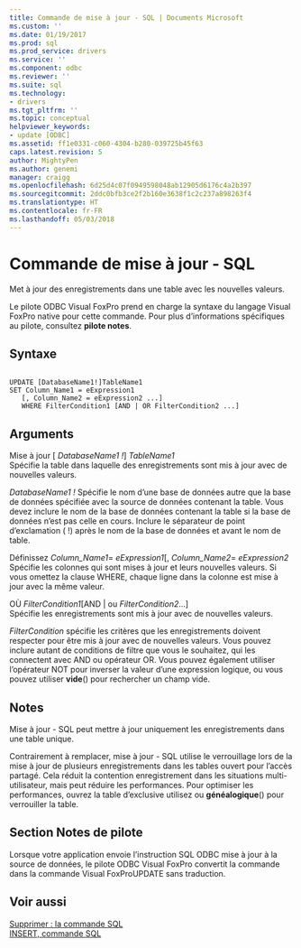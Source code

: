 ```yaml
---
title: Commande de mise à jour - SQL | Documents Microsoft
ms.custom: ''
ms.date: 01/19/2017
ms.prod: sql
ms.prod_service: drivers
ms.service: ''
ms.component: odbc
ms.reviewer: ''
ms.suite: sql
ms.technology:
- drivers
ms.tgt_pltfrm: ''
ms.topic: conceptual
helpviewer_keywords:
- update [ODBC]
ms.assetid: ff1e0331-c060-4304-b280-039725b45f63
caps.latest.revision: 5
author: MightyPen
ms.author: genemi
manager: craigg
ms.openlocfilehash: 6d25d4c07f0949598048ab12905d6176c4a2b397
ms.sourcegitcommit: 2ddc0bfb3ce2f2b160e3638f1c2c237a898263f4
ms.translationtype: HT
ms.contentlocale: fr-FR
ms.lasthandoff: 05/03/2018
---
```

# <a name="update---sql-command"></a>Commande de mise à jour - SQL
Met à jour des enregistrements dans une table avec les nouvelles valeurs.  
  
 Le pilote ODBC Visual FoxPro prend en charge la syntaxe du langage Visual FoxPro native pour cette commande. Pour plus d’informations spécifiques au pilote, consultez **pilote notes**.  
  
## <a name="syntax"></a>Syntaxe  
  
```  
  
UPDATE [DatabaseName1!]TableName1  
SET Column_Name1 = eExpression1  
   [, Column_Name2 = eExpression2 ...]  
   WHERE FilterCondition1 [AND | OR FilterCondition2 ...]  
```  
  
## <a name="arguments"></a>Arguments  
 Mise à jour [ *DatabaseName1 !*] *TableName1*  
 Spécifie la table dans laquelle des enregistrements sont mis à jour avec de nouvelles valeurs.  
  
 *DatabaseName1 !* Spécifie le nom d’une base de données autre que la base de données spécifiée avec la source de données contenant la table. Vous devez inclure le nom de la base de données contenant la table si la base de données n’est pas celle en cours. Inclure le séparateur de point d’exclamation ( !) après le nom de la base de données et avant le nom de table.  
  
 Définissez *Column_Name1*= *eExpression1*[, *Column_Name2*= *eExpression2*  
 Spécifie les colonnes qui sont mises à jour et leurs nouvelles valeurs. Si vous omettez la clause WHERE, chaque ligne dans la colonne est mise à jour avec la même valeur.  
  
 OÙ *FilterCondition1*[AND &#124; ou *FilterCondition2*...]  
 Spécifie les enregistrements sont mis à jour avec de nouvelles valeurs.  
  
 *FilterCondition* spécifie les critères que les enregistrements doivent respecter pour être mis à jour avec de nouvelles valeurs. Vous pouvez inclure autant de conditions de filtre que vous le souhaitez, qui les connectent avec AND ou opérateur OR. Vous pouvez également utiliser l’opérateur NOT pour inverser la valeur d’une expression logique, ou vous pouvez utiliser **vide**() pour rechercher un champ vide.  
  
## <a name="remarks"></a>Notes  
 Mise à jour - SQL peut mettre à jour uniquement les enregistrements dans une table unique.  
  
 Contrairement à remplacer, mise à jour - SQL utilise le verrouillage lors de la mise à jour de plusieurs enregistrements dans les tables ouvert pour l’accès partagé. Cela réduit la contention enregistrement dans les situations multi-utilisateur, mais peut réduire les performances. Pour optimiser les performances, ouvrez la table d’exclusive utilisez ou **généalogique**() pour verrouiller la table.  
  
## <a name="driver-remarks"></a>Section Notes de pilote  
 Lorsque votre application envoie l’instruction SQL ODBC mise à jour à la source de données, le pilote ODBC Visual FoxPro convertit la commande dans la commande Visual FoxProUPDATE sans traduction.  
  
## <a name="see-also"></a>Voir aussi  
 [Supprimer : la commande SQL](../../odbc/microsoft/delete-sql-command.md)   
 [INSERT, commande SQL](../../odbc/microsoft/insert-sql-command.md)
